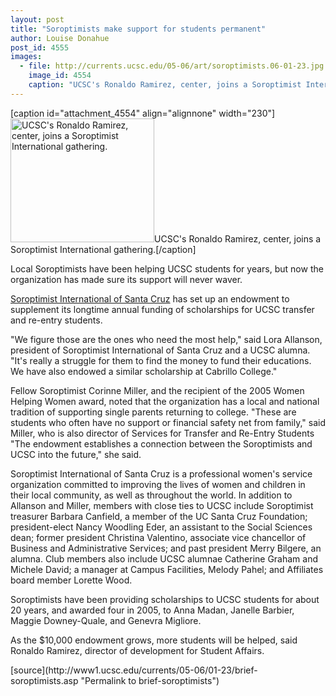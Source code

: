 ```yaml
---
layout: post
title: "Soroptimists make support for students permanent"
author: Louise Donahue 
post_id: 4555
images:
  - file: http://currents.ucsc.edu/05-06/art/soroptimists.06-01-23.jpg
    image_id: 4554
    caption: "UCSC's Ronaldo Ramirez, center, joins a Soroptimist International gathering."
---
```


[caption id="attachment_4554" align="alignnone" width="230"]<a href="http://localhost/mysite/wp-content/uploads/2006/01/soroptimists.06-01-23.jpg"><img class="size-full wp-image-4554" src="http://localhost/mysite/wp-content/uploads/2006/01/soroptimists.06-01-23.jpg" alt="UCSC's Ronaldo Ramirez, center, joins a Soroptimist International gathering." width="230" height="198" /></a>UCSC's Ronaldo Ramirez, center, joins a Soroptimist International gathering.[/caption]
<a name="content" id="content"></a>
<p>
  Local Soroptimists have been helping UCSC students for years, but now the organization has made sure its support will never waver.
</p>
<p>
  <a href="http://www.soroptimistspr.org/district1/santacruz.html">Soroptimist International of Santa Cruz</a> has set up an endowment to supplement its longtime annual funding of scholarships for UCSC transfer and re-entry students.
</p>
<p>
  "We figure those are the ones who need the most help," said Lora Allanson, president of Soroptimist International of Santa Cruz and a UCSC alumna. "It's really a struggle for them to find the money to fund their educations. We have also endowed a similar scholarship at Cabrillo College."
</p>
<p>
  Fellow Soroptimist Corinne Miller, and the recipient of the 2005 Women Helping Women award, noted that the organization has a local and national tradition of supporting single parents returning to college. "These are students who often have no support or financial safety net from family," said Miller, who is also director of Services for Transfer and Re-Entry Students "The endowment establishes a connection between the Soroptimists and UCSC into the future," she said.
</p>
<p>
  Soroptimist International of Santa Cruz is a professional women's service organization committed to improving the lives of women and children in their local community, as well as throughout the world. In addition to Allanson and Miller, members with close ties to UCSC include Soroptimist treasurer Barbara Canfield, a member of the UC Santa Cruz Foundation; president-elect Nancy Woodling Eder, an assistant to the Social Sciences dean; former president Christina Valentino, associate vice chancellor of Business and Administrative Services; and past president Merry Bilgere, an alumna. Club members also include UCSC alumnae Catherine Graham and Michele David; a manager at Campus Facilities, Melody Pahel; and Affiliates board member Lorette Wood.
</p>
<p>
  Soroptimists have been providing scholarships to UCSC students for about 20 years, and awarded four in 2005, to Anna Madan, Janelle Barbier, Maggie Downey-Quale, and Genevra Migliore.
</p>
<p>
  As the $10,000 endowment grows, more students will be helped, said Ronaldo Ramirez, director of development for Student Affairs.
</p>
[source](http://www1.ucsc.edu/currents/05-06/01-23/brief-soroptimists.asp "Permalink to brief-soroptimists")
